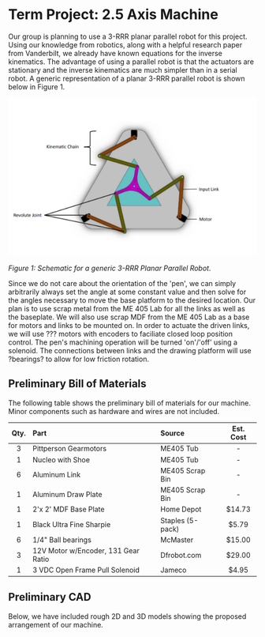 # Term Project: 2.5 Axis Machine
Our group is planning to use a 3-RRR planar parallel robot for this
project. Using our knowledge from robotics, along with a helpful
research paper from Vanderbilt, we already have known equations for the
inverse kinematics. The advantage of using a parallel robot is that
the actuators are stationary and the inverse kinematics are much
simpler than in a serial robot. A generic representation of a planar
3-RRR parallel robot is shown below in Figure 1.

![3-RRR Planar Parallel Robot!](rrr_robot.png)

*Figure 1: Schematic for a generic 3-RRR Planar Parallel Robot.*

Since we do not care about the orientation of the 'pen', we can simply
arbitrarily always set the angle at some constant value and then solve
for the angles necessary to move the base platform to the desired
location. Our plan is to use scrap metal from the ME 405 Lab for all
the links as well as the baseplate. We will also use scrap MDF from the
ME 405 Lab as a base for motors and links to be mounted on.
In order to actuate the driven links, we will use ??? motors with
encoders to faciliate closed loop position control. The pen's machining
operation will be turned 'on'/'off' using a solenoid. The connections
between links and the drawing platform will use ?bearings? to allow
for low friction rotation.

## Preliminary Bill of Materials
The following table shows the preliminary bill of materials for our
machine. Minor components such as hardware and wires are not included.

| Qty. | Part                                | Source                | Est. Cost |
|:----:|:------------------------------------|:----------------------|:---------:|
|  3   | Pittperson Gearmotors               | ME405 Tub             |     -     |
|  1   | Nucleo with Shoe                    | ME405 Tub             |     -     |
|  6   | Aluminum Link                       | ME405 Scrap Bin       |     -     |
|  1   | Aluminum Draw Plate                 | ME405 Scrap Bin       |     -     |
|  1   | 2'x 2' MDF Base Plate               | Home Depot            |  $14.73   |
|  1   | Black Ultra Fine Sharpie            | Staples (5-pack)      |   $5.79   |
|  6   | 1/4" Ball bearings                  | McMaster              |  $15.00   |
|  3   | 12V Motor w/Encoder, 131 Gear Ratio | Dfrobot.com           |  $29.00   |
|  1   | 3 VDC Open Frame Pull Solenoid      | Jameco                |   $4.95   |

## Preliminary CAD
Below, we have included rough 2D and 3D models showing the proposed
arrangement of our machine.


